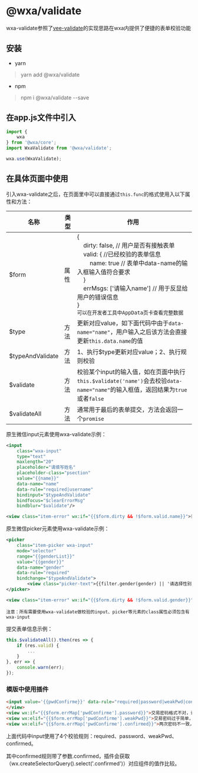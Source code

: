 # @wxa/validate

wxa-validate参照了[vee-validate](https://logaretm.github.io/vee-validate/)的实现思路在wxa内提供了便捷的表单校验功能

## 安装
- yarn
> yarn add @wxa/validate
- npm
> npm i @wxa/validate --save

## 在app.js文件中引入
```javascript
import {
    wxa
} from '@wxa/core';
import WxaValidate from '@wxa/validate';

wxa.use(WxaValidate);
```
## 在具体页面中使用
引入wxa-validate之后，在页面里中可以直接通过`this.func`的格式使用入以下属性和方法：

|名称|类型|作用|
|------|-----|-----|
|$form|属性|{<br>&nbsp;&nbsp;&nbsp;&nbsp;dirty: false, // 用户是否有接触表单 <br>&nbsp;&nbsp;&nbsp;&nbsp;valid: { //已经校验的表单信息<br>&nbsp;&nbsp;&nbsp;&nbsp;&nbsp;&nbsp;&nbsp;&nbsp;name: true // 表单中data-name的输入框输入值符合要求<br>&nbsp;&nbsp;&nbsp;&nbsp;}<br>&nbsp;&nbsp;&nbsp;&nbsp;errMsgs: ['请输入name'] // 用于反显给用户的错误信息<br>}<br>`可以在开发者工具中AppData页卡查看完整数据`|
|$type|方法|更新对应value，如下面代码中由于`data-name="name"`，用户输入之后该方法会直接更新`this.data.name`的值|
|$typeAndValidate|方法|1、执行$type更新对应value；2、执行规则校验|
|$validate|方法|校验某个input的输入值，如在页面中执行`this.$validate('name')`会去校验`data-name="name"`的输入框值，返回结果为`true`或者`false`|
|$validateAll|方法|通常用于最后的表单提交，方法会返回一个`promise`|

原生微信input元素使用wxa-validate示例：
```xml
<input
    class="wxa-input"
    type="text"
    maxlength="20"
    placeholder="请填写姓名"
    placeholder-class="psection"
    value="{{name}}"
    data-name="name"
    data-rule="required|username"
    bindinput="$typeAndValidate"
    bindfocus="$clearErrorMsg"
    bindblur="$validate"/>

<view class="item-error" wx:if="{{$form.dirty && !$form.valid.name}}">请填写有效中文姓名</view>
```
原生微信picker元素使用wxa-validate示例：
```xml
<picker
    class="item-picker wxa-input"
    mode="selector"
    range="{{genderList}}"
    value="{{gender}}"
    data-name="gender"
    data-rule="required"
    bindchange="$typeAndValidate">
        <view class="picker-text">{{filter.gender(gender) || '请选择性别'}}</view>
</picker>

<view class="item-error" wx:if="{{$form.dirty && !$form.valid.gender}}">请选择性别</view>
```


`注意：所有需要使用wxa-validate做校验的input、picker等元素的class属性必须包含有wxa-input`

提交表单信息示例：
```js
this.$validateAll().then(res => {
    if (res.valid) {
        ...
    }
}, err => {
    console.warn(err);
});
```

### 模版中使用插件
```html
<input value='{{pwdConfirme}}' data-rule="required|password|weakPwd|confirmed:.confirmed" data-name="pwdConfirme" bindinput="$validate"type="number" maxlength="6"/>
</view>
<view wx:if="{{$form.errMap['pwdConfirme'].password}}">交易密码格式不对，请重新输入</view>
<view wx:elif="{{$form.errMap['pwdConfirme'].weakPwd}}">交易密码过于简单，请重新输入</view>
<view wx:elif="{{$form.errMap['pwdConfirme'].confirmed}}">两次密码不一致，请重新输入</view>
```

上面代码中input使用了4个校验规则：required、password、weakPwd、confirmed。

其中confirmed规则带了参数.confirmed，插件会获取（wx.createSelectorQuery().select('.confirmed')）对应组件的值作比较。
